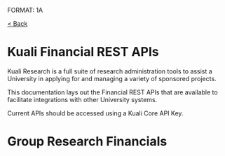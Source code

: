 FORMAT: 1A

[< Back](index.html)

# Kuali Financial REST APIs

Kuali Research is a full suite of research administration tools to assist a University in applying for and managing a variety of sponsored projects.

This documentation lays out the Financial REST APIs that are available to facilitate integrations with other University systems.

Current APIs should be accessed using a Kuali Core API Key.

# Group Research Financials
<!-- include(award/awardAccount-custom.md) -->
<!-- include(award/award-posts.md) -->
<!-- include(award/awards-custom.md) -->
<!-- include(award/award-time-and-money.md) -->

